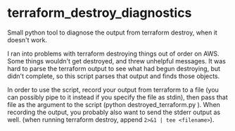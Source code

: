# terraform_destroy_diagnostics
Small python tool to diagnose the output from terraform destroy, when it doesn't work.

I ran into problems with terraform destroying things out of order on AWS. Some things wouldn't get destroyed, and threw unhelpful messages. It was hard to parse the terraform output to see what had begun destroying, but didn't complete, so this script parses that output and finds those objects.

In order to use the script, record your output from terraform to a file (you can possibly pipe to it instead if you specify the file as stdin), then pass that file as the argument to the script (python destroyed_terraform.py <filename>). When recording the output, you probably also want to send the stderr output as well. (when running terraform destroy, append `2>&1 | tee <filename>`).
